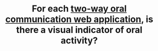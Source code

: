 ---
title: For each [two-way oral communication web application](#two-way-oral-communication-web-application), is there a visual indicator of oral activity?
---